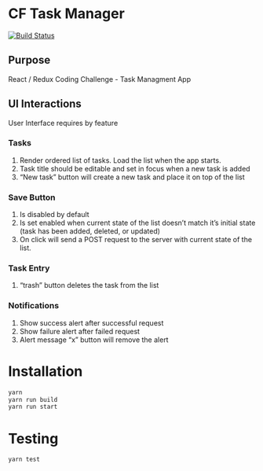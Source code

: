 # CF Task Manager
[![Build Status](https://travis-ci.org/lazdinst/cftaskmanager.svg?branch=master)](https://travis-ci.org/lazdinst/cftaskmanager)

## Purpose
React / Redux Coding Challenge - Task Managment App

## UI Interactions
User Interface requires by feature

### Tasks
1. Render ordered list of tasks. Load the list when the app starts.
2. Task title should be editable and set in focus when a new task is added
3. “New task” button will create a new task and place it on top of the list

### Save Button
1. Is disabled by default
2. Is set enabled when current state of the list doesn’t match it’s initial state (task has been added,
deleted, or updated)
3. On click will send a POST request to the server with current state of the list.

### Task Entry
1. “trash” button deletes the task from the list

### Notifications
1. Show success alert after successful request
2. Show failure alert after failed request
3. Alert message “x” button will remove the alert

# Installation
```javascript
yarn
yarn run build
yarn run start
```
# Testing
```javascript
yarn test
```
